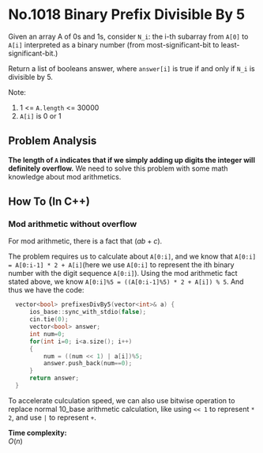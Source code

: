 No.1018 Binary Prefix Divisible By 5
=========
Given an array A of 0s and 1s, consider `N_i`: the i-th subarray from `A[0]` to `A[i]` interpreted as a binary number (from most-significant-bit to least-significant-bit.)

Return a list of booleans answer, where `answer[i]` is true if and only if `N_i` is divisible by 5.  

Note:  
1. 1 <= `A.length` <= 30000
2. `A[i]` is 0 or 1

## Problem Analysis  

**The length of `A` indicates that if we simply adding up digits the integer will definitely overflow.** We need to solve this problem with some math knowledge about mod arithmetics.  

## How To (In C++)
### Mod arithmetic without overflow  
For mod arithmetic, there is a fact that $(ab+c)%d\=((a%d)(b%d)+(c%d))%d$.  
  
The problem requires us to calculate about `A[0:i]`, and we know that `A[0:i] = A[0:i-1] * 2 + A[i]`(here we use `A[0:i]` to represent the ith binary number with the digit sequence `A[0:i]`). Using the mod arithmetic fact stated above, we know `A[0:i]%5 = ((A[0:i-1]%5) * 2 + A[i]) % 5`. And thus we have the code:  
```C++
  vector<bool> prefixesDivBy5(vector<int>& a) {
      ios_base::sync_with_stdio(false);
      cin.tie(0);
      vector<bool> answer;
      int num=0;
      for(int i=0; i<a.size(); i++)
      {
          num = ((num << 1) | a[i])%5;
          answer.push_back(num==0);
      }
      return answer;
  }
 ```
 To accelerate culculation speed, we can also use bitwise operation to replace normal 10_base arithmetic calculation, like using `<< 1` to represent `* 2`, and use `|` to represent `+`.  
  
**Time complexity:**  
$O(n)$
